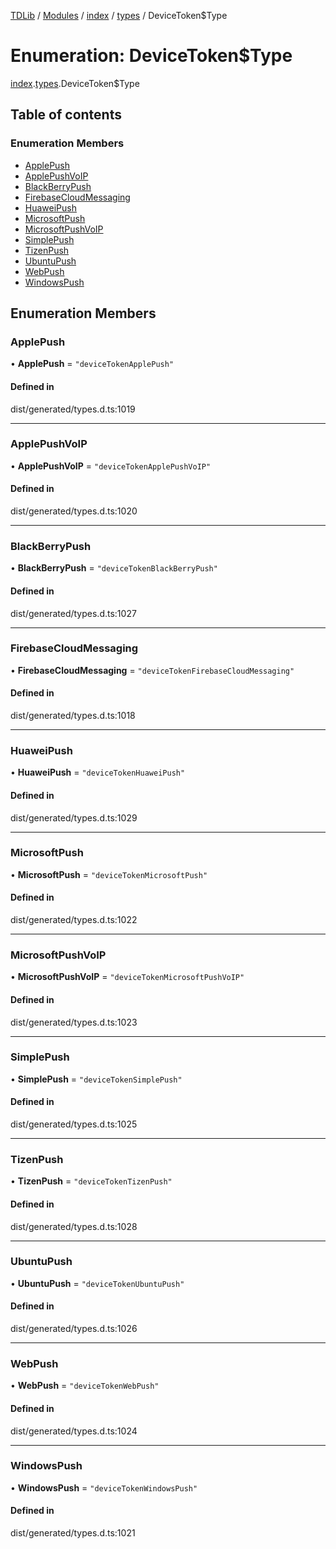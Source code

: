 [TDLib](../README.md) / [Modules](../modules.md) / [index](../modules/index.md) / [types](../modules/index.types.md) / DeviceToken$Type

# Enumeration: DeviceToken$Type

[index](../modules/index.md).[types](../modules/index.types.md).DeviceToken$Type

## Table of contents

### Enumeration Members

- [ApplePush](index.types.DeviceToken_Type.md#applepush)
- [ApplePushVoIP](index.types.DeviceToken_Type.md#applepushvoip)
- [BlackBerryPush](index.types.DeviceToken_Type.md#blackberrypush)
- [FirebaseCloudMessaging](index.types.DeviceToken_Type.md#firebasecloudmessaging)
- [HuaweiPush](index.types.DeviceToken_Type.md#huaweipush)
- [MicrosoftPush](index.types.DeviceToken_Type.md#microsoftpush)
- [MicrosoftPushVoIP](index.types.DeviceToken_Type.md#microsoftpushvoip)
- [SimplePush](index.types.DeviceToken_Type.md#simplepush)
- [TizenPush](index.types.DeviceToken_Type.md#tizenpush)
- [UbuntuPush](index.types.DeviceToken_Type.md#ubuntupush)
- [WebPush](index.types.DeviceToken_Type.md#webpush)
- [WindowsPush](index.types.DeviceToken_Type.md#windowspush)

## Enumeration Members

### ApplePush

• **ApplePush** = ``"deviceTokenApplePush"``

#### Defined in

dist/generated/types.d.ts:1019

___

### ApplePushVoIP

• **ApplePushVoIP** = ``"deviceTokenApplePushVoIP"``

#### Defined in

dist/generated/types.d.ts:1020

___

### BlackBerryPush

• **BlackBerryPush** = ``"deviceTokenBlackBerryPush"``

#### Defined in

dist/generated/types.d.ts:1027

___

### FirebaseCloudMessaging

• **FirebaseCloudMessaging** = ``"deviceTokenFirebaseCloudMessaging"``

#### Defined in

dist/generated/types.d.ts:1018

___

### HuaweiPush

• **HuaweiPush** = ``"deviceTokenHuaweiPush"``

#### Defined in

dist/generated/types.d.ts:1029

___

### MicrosoftPush

• **MicrosoftPush** = ``"deviceTokenMicrosoftPush"``

#### Defined in

dist/generated/types.d.ts:1022

___

### MicrosoftPushVoIP

• **MicrosoftPushVoIP** = ``"deviceTokenMicrosoftPushVoIP"``

#### Defined in

dist/generated/types.d.ts:1023

___

### SimplePush

• **SimplePush** = ``"deviceTokenSimplePush"``

#### Defined in

dist/generated/types.d.ts:1025

___

### TizenPush

• **TizenPush** = ``"deviceTokenTizenPush"``

#### Defined in

dist/generated/types.d.ts:1028

___

### UbuntuPush

• **UbuntuPush** = ``"deviceTokenUbuntuPush"``

#### Defined in

dist/generated/types.d.ts:1026

___

### WebPush

• **WebPush** = ``"deviceTokenWebPush"``

#### Defined in

dist/generated/types.d.ts:1024

___

### WindowsPush

• **WindowsPush** = ``"deviceTokenWindowsPush"``

#### Defined in

dist/generated/types.d.ts:1021
